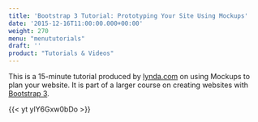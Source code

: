 ```yaml
---
title: 'Bootstrap 3 Tutorial: Prototyping Your Site Using Mockups'
date: '2015-12-16T11:00:00.000+00:00'
weight: 270
menu: "menututorials"
draft: ''
product: "Tutorials & Videos"
---
```


This is a 15-minute tutorial produced by [lynda.com](http://www.lynda.com/) on using Mockups to plan your website. It is part of a larger course on creating websites with [Bootstrap 3](http://getbootstrap.com/).

{{< yt ylY6Gxw0bDo >}}
